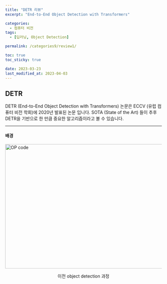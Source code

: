 ```yaml
---
title: "DETR 리뷰"
excerpt: "End-to-End Object Detection with Transformers"

categories:
  - 컴퓨터 비전
tags:
  - [딥러닝, Object Detection]

permalink: /categories9/review1/

toc: true
toc_sticky: true

date: 2023-03-23
last_modified_at: 2023-04-03
---
```


## DETR

DETR (End-to-End Object Detection with Transformers) 논문은 ECCV (유럽 컴퓨터 비전 학회)에 2020년 발표된 논문 입니다. SOTA (State of the Art) 들이 추후 DETR을 기반으로 한 만큼 중요한 알고리즘이라고 볼 수 있습니다.

---

#### 배경

<img src="../../assets/images/040301.png" width="800px" height="400px" title="OP code 예시" alt="OP code"><img><br/>
<center>이전 object detection 과정</center>